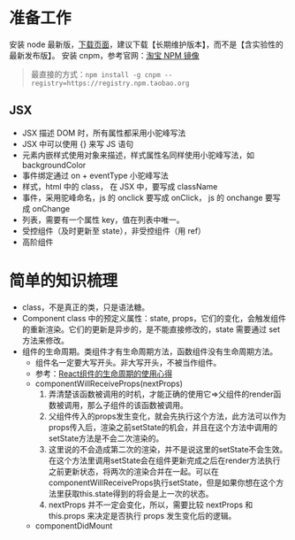# 准备工作
安装 node 最新版，[下载页面](https://nodejs.org/zh-cn/)，建议下载【长期维护版本】，而不是【含实验性的最新发布版】。
安装 cnpm，参考官网：[淘宝 NPM 镜像](https://npm.taobao.org/)
> 最直接的方式：`npm install -g cnpm --registry=https://registry.npm.taobao.org`

## JSX
* JSX 描述 DOM 时，所有属性都采用小驼峰写法
* JSX 中可以使用 {} 来写 JS 语句
* 元素内嵌样式使用对象来描述，样式属性名同样使用小驼峰写法，如 backgroundColor 
* 事件绑定通过 on + eventType 小驼峰写法
* 样式，html 中的 class， 在 JSX 中，要写成 className
* 事件，采用驼峰命名，js 的 onclick 要写成 onClick， js 的 onchange 要写成 onChange
* 列表，需要有一个属性 key，值在列表中唯一。
* 受控组件（及时更新至 state），非受控组件（用 ref）
* 高阶组件

# 简单的知识梳理
* class，不是真正的类，只是语法糖。
* Component class 中的预定义属性：state, props，它们的变化，会触发组件的重新渲染。它们的更新是异步的，是不能直接修改的，state 需要通过 set 方法来修改。
* 组件的生命周期。类组件才有生命周期方法，函数组件没有生命周期方法。
    * 组件名一定要大写开头。非大写开头，不被当作组件。
    * 参考：[React组件的生命周期的使用心得](https://www.jianshu.com/p/8b18543b90b7)
    * componentWillReceiveProps(nextProps)
        1. 弄清楚该函数被调用的时机，才能正确的使用它=>父组件的render函数被调用，那么子组件的该函数被调用。
        1. 父组件传入的props发生变化，就会先执行这个方法，此方法可以作为props传入后，渲染之前setState的机会，并且在这个方法中调用的setState方法是不会二次渲染的。
        1. 这里说的不会造成第二次的渲染，并不是说这里的setState不会生效。在这个方法里调用setState会在组件更新完成之后在render方法执行之前更新状态，将两次的渲染合并在一起。可以在componentWillReceiveProps执行setState，但是如果你想在这个方法里获取this.state得到的将会是上一次的状态。
        1. nextProps 并不一定会变化，所以，需要比较 nextProps 和 this.props 来决定是否执行 props 发生变化后的逻辑。
    * componentDidMount
